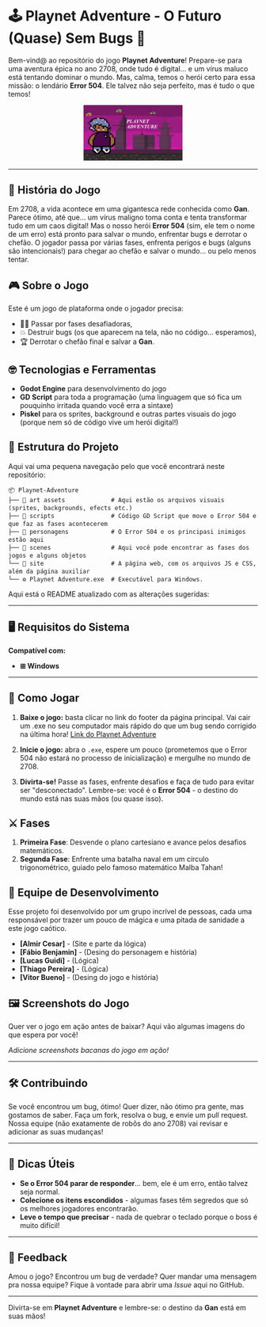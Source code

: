 # 🕹️ Playnet Adventure - O Futuro (Quase) Sem Bugs 🌌

Bem-vind@ ao repositório do jogo **Playnet Adventure**! Prepare-se para uma aventura épica no ano 2708, onde tudo é digital... e um vírus maluco está tentando dominar o mundo. Mas, calma, temos o herói certo para essa missão: o lendário **Error 504**. Ele talvez não seja perfeito, mas é tudo o que temos!

<div align="center">
  <img src="Site/Imagens/banner.jpeg" alt="Banner de Playnet Adventure" width="200px">
</div>

---

## 📜 História do Jogo

Em 2708, a vida acontece em uma gigantesca rede conhecida como **Gan**. Parece ótimo, até que... um vírus maligno toma conta e tenta transformar tudo em um caos digital! Mas o nosso herói **Error 504** (sim, ele tem o nome de um erro) está pronto para salvar o mundo, enfrentar bugs e derrotar o chefão. O jogador passa por várias fases, enfrenta perigos e bugs (alguns são intencionais!) para chegar ao chefão e salvar o mundo... ou pelo menos tentar.

## 🎮 Sobre o Jogo

Este é um jogo de plataforma onde o jogador precisa:
- 🧗‍♂️ Passar por fases desafiadoras,
- 💥 Destruir bugs (os que aparecem na tela, não no código... esperamos),
- 🏆 Derrotar o chefão final e salvar a **Gan**.

## 🤓 Tecnologias e Ferramentas

- **Godot Engine** para desenvolvimento do jogo
- **GD Script** para toda a programação (uma linguagem que só fica um pouquinho irritada quando você erra a sintaxe)
- **Piskel** para os sprites, background e outras partes visuais do jogo (porque nem só de código vive um herói digital!)

## 📂 Estrutura do Projeto

Aqui vai uma pequena navegação pelo que você encontrará neste repositório:

```
📦 Playnet-Adventure
├── 📁 art assets             # Aqui estão os arquivos visuais (sprites, backgrounds, efects etc.)
├── 📁 scripts                # Código GD Script que move o Error 504 e que faz as fases acontecerem
├── 📁 personagens            # O Error 504 e os principasi inimigos estão aqui
├── 📁 scenes                 # Aqui você pode encontrar as fases dos jogos e alguns objetos 
└── 📁 site                   # A página web, com os arquivos JS e CSS, além da página auxiliar
└── ⚙️ Playnet Adventure.exe  # Executável para Windows.
```

Aqui está o README atualizado com as alterações sugeridas:

---

## 🖥️ Requisitos do Sistema

**Compatível com:**  
- **⊞ Windows**  

---

## 🚀 Como Jogar

1. **Baixe o jogo:** basta clicar no link do footer da página principal. Vai cair um .exe no seu computador mais rápido do que um bug sendo corrigido na última hora! [Link do Playnet Adventure](Site/Playnet_Adventure.exe)

2. **Inicie o jogo:** abra o `.exe`, espere um pouco (prometemos que o Error 504 não estará no processo de inicialização) e mergulhe no mundo de 2708.

3. **Divirta-se!** Passe as fases, enfrente desafios e faça de tudo para evitar ser "desconectado". Lembre-se: você é o **Error 504** - o destino do mundo está nas suas mãos (ou quase isso).


## ⚔️ Fases

1. **Primeira Fase**: Desvende o plano cartesiano e avance pelos desafios matemáticos.
2. **Segunda Fase**: Enfrente uma batalha naval em um círculo trigonométrico, guiado pelo famoso matemático Malba Tahan!

## 👥 Equipe de Desenvolvimento

Esse projeto foi desenvolvido por um grupo incrível de pessoas, cada uma responsável por trazer um pouco de mágica e uma pitada de sanidade a este jogo caótico.

- **[Almir Cesar]** - (Site e parte da lógica)
- **[Fábio Benjamin]** - (Desing do personagem e história)
- **[Lucas Guidi]** - (Lógica)
- **[Thiago Pereira]** - (Lógica)
- **[Vitor Bueno]** - (Desing do jogo e história)

## 🖼️ Screenshots do Jogo

Quer ver o jogo em ação antes de baixar? Aqui vão algumas imagens do que espera por você!

*Adicione screenshots bacanas do jogo em ação!*

---

## 🛠️ Contribuindo

Se você encontrou um bug, ótimo! Quer dizer, não ótimo pra gente, mas gostamos de saber. Faça um fork, resolva o bug, e envie um pull request. Nossa equipe (não exatamente de robôs do ano 2708) vai revisar e adicionar as suas mudanças!

---

## 🧠 Dicas Úteis

- **Se o Error 504 parar de responder**... bem, ele é um erro, então talvez seja normal.
- **Colecione os itens escondidos** - algumas fases têm segredos que só os melhores jogadores encontrarão.
- **Leve o tempo que precisar** - nada de quebrar o teclado porque o boss é muito difícil!

---

## 🌟 Feedback

Amou o jogo? Encontrou um bug de verdade? Quer mandar uma mensagem pra nossa equipe? Fique à vontade para abrir uma *Issue* aqui no GitHub.

---

Divirta-se em **Playnet Adventure** e lembre-se: o destino da **Gan** está em suas mãos!
